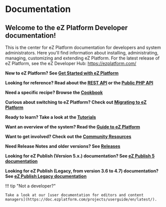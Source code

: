 # Documentation

## Welcome to the eZ Platform Developer documentation!

This is the center for eZ Platform documentation for developers and system administrators. Here you'll find information about installing, administrating, managing, customizing and extending eZ Platform. For the latest release of eZ Platform, see the eZ Developer Hub: <https://ezplatform.com/>

**New to eZ Platform? See [Get Started with eZ Platform](getting_started/get_started_with_ez_platform.md)**

**Looking for reference? Read about the [REST API](api/rest_api_guide.md) or the [Public PHP API](api/public_php_api.md)**

**Need a specific recipe? Browse the [Cookbook](cookbook/authenticating_a_user_with_multiple_user_providers.md)**

**Curious about switching to eZ Platform? Check out [Migrating to eZ Platform](migrating/migrating_from_ez_publish_platform.md)**

**Ready to learn? Take a look at the [Tutorials](tutorials/platform_beginner/building_a_bicycle_route_tracker_in_ez_platform.md)**

**Want an overview of the system? Read the [Guide to eZ Platform](guide/architecture.md)**

**Want to get involved? Check out the [Community Resources](community_resources/contributing.md)**

**Need Release Notes and older versions? See [Releases](releases/releases.md)**

**Looking for eZ Publish (Version 5.x.) documentation? See [eZ Publish 5 documentation](https://doc.ez.no/display/EZP/eZ+Publish+5.x+Developer+Documentation)**

**Looking for eZ Publish (Legacy, from version 3.6 to 4.7) documentation? See [eZ Publish Legacy documentation](https://doc.ez.no/eZ-Publish)**

!!! tip "Not a developer?"

    Take a look at our [user documentation for editors and content managers](https://doc.ezplatform.com/projects/userguide/en/latest/).
